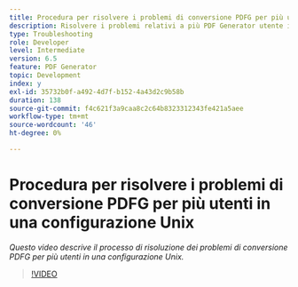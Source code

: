 ```yaml
---
title: Procedura per risolvere i problemi di conversione PDFG per più utenti in una configurazione Unix
description: Risolvere i problemi relativi a più PDF Generator utente in Installazione di UNIX.
type: Troubleshooting
role: Developer
level: Intermediate
version: 6.5
feature: PDF Generator
topic: Development
index: y
exl-id: 35732b0f-a492-4d7f-b152-4a43d2c9b58b
duration: 138
source-git-commit: f4c621f3a9caa8c2c64b8323312343fe421a5aee
workflow-type: tm+mt
source-wordcount: '46'
ht-degree: 0%

---
```



# Procedura per risolvere i problemi di conversione PDFG per più utenti in una configurazione Unix

*Questo video descrive il processo di risoluzione dei problemi di conversione PDFG per più utenti in una configurazione Unix.*

>[!VIDEO](https://video.tv.adobe.com/v/335549?quality=12&learn=on)
